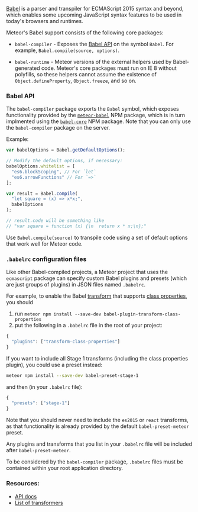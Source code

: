 [Babel](http://babeljs.io/) is a parser and transpiler for ECMAScript 2015
syntax and beyond, which enables some upcoming JavaScript syntax features
to be used in today's browsers and runtimes.

Meteor's Babel support consists of the following core packages:

* `babel-compiler` - Exposes the [Babel API](https://babeljs.io/docs/usage/api/)
  on the symbol `Babel`.  For example, `Babel.compile(source, options)`.

* `babel-runtime` - Meteor versions of the external helpers used by
  Babel-generated code.  Meteor's core packages must run on IE 8 without
  polyfills, so these helpers cannot assume the existence of
  `Object.defineProperty`, `Object.freeze`, and so on.

### Babel API

The `babel-compiler` package exports the `Babel` symbol, which exposes
functionality provided by the
[`meteor-babel`](https://www.npmjs.com/package/meteor-babel) NPM package,
which is in turn implmented using the
[`babel-core`](https://www.npmjs.com/package/babel-core) NPM package.
Note that you can only use the `babel-compiler` package on the server.

Example:

```js
var babelOptions = Babel.getDefaultOptions();

// Modify the default options, if necessary:
babelOptions.whitelist = [
  "es6.blockScoping", // For `let`
  "es6.arrowFunctions" // For `=>`
];

var result = Babel.compile(
  "let square = (x) => x*x;",
  babelOptions
);

// result.code will be something like
// "var square = function (x) {\n  return x * x;\n};"
```

Use `Babel.compile(source)` to transpile code using a set of default
options that work well for Meteor code.

### `.babelrc` configuration files

Like other Babel-compiled projects, a Meteor project that uses the
`ecmascript` package can specify custom Babel plugins and presets (which
are just groups of plugins) in JSON files named `.babelrc`.

For example, to enable the Babel
[transform](https://www.npmjs.com/package/babel-plugin-transform-class-properties)
that supports [class
properties](https://github.com/jeffmo/es-class-fields-and-static-properties),
you should

  1. run `meteor npm install --save-dev babel-plugin-transform-class-properties`
  2. put the following in a `.babelrc` file in the root of your project:
```js
{
  "plugins": ["transform-class-properties"]
}
```

If you want to include all Stage 1 transforms (including the class
properties plugin), you could use a preset instead:

```sh
meteor npm install --save-dev babel-preset-stage-1
```

and then (in your `.babelrc` file):

```js
{
  "presets": ["stage-1"]
}
```

Note that you should never need to include the `es2015` or `react`
transforms, as that functionality is already provided by the default
`babel-preset-meteor` preset.

Any plugins and transforms that you list in your `.babelrc` file will be
included after `babel-preset-meteor`.

To be considered by the `babel-compiler` package, `.babelrc` files must be
contained within your root application directory.

### Resources:

* [API docs](https://babeljs.io/docs/usage/api/)
* [List of transformers](https://babeljs.io/docs/usage/transformers/)
